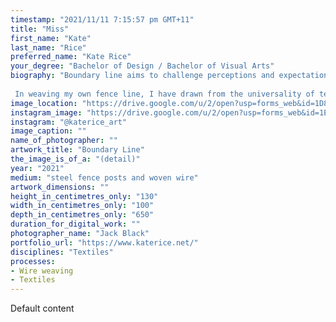 ```yaml
---
timestamp: "2021/11/11 7:15:57 pm GMT+11"
title: "Miss"
first_name: "Kate"
last_name: "Rice"
preferred_name: "Kate Rice"
your_degree: "Bachelor of Design / Bachelor of Visual Arts"
biography: "Boundary line aims to challenge perceptions and expectations of boundaries within the landscape. It asks: do boundaries connect us to place or heighten our sense of disconnect or exclusion? My experience of growing up on the land in a third generation farming family frames this question. Through this work, I have engaged with themes of place and memory; seeking to materially create connections and form tangible representations of intangible emotions. 
  
 In weaving my own fence line, I have drawn from the universality of textiles and their closeness to the body. The weaving takes on a body-like quality, bulging and stretching, causing disruption in the landscape. Formed by memories and actions, our boundaries shape us. In making the piece I have retraced the fence line over and over, resulting in a well worn path along the boundary. This dynamic piece asks the viewer to walk along the fence line as well and to consider the shifting of boundaries within their own landscapes."
image_location: "https://drive.google.com/u/2/open?usp=forms_web&id=1D8iTRRxw47QQXcd0jSU_3_Z__yoeR2bC"
instagram_image: "https://drive.google.com/u/2/open?usp=forms_web&id=1ElOY8Ya9jN_a40itJFlSUg-QTXVpslWR"
instagram: "@katerice_art"
image_caption: ""
name_of_photographer: ""
artwork_title: "Boundary Line"
the_image_is_of_a: "(detail)"
year: "2021"
medium: "steel fence posts and woven wire"
artwork_dimensions: ""
height_in_centimetres_only: "130"
width_in_centimetres_only: "100"
depth_in_centimetres_only: "650"
duration_for_digital_work: ""
photographer_name: "Jack Black"
portfolio_url: "https://www.katerice.net/"
disciplines: "Textiles"
processes:
- Wire weaving
- Textiles
---
```


Default content